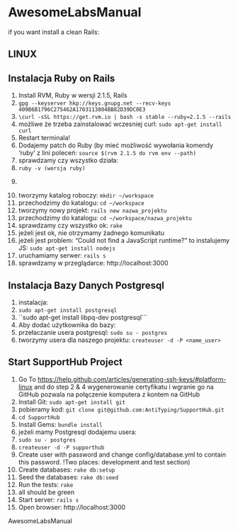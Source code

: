 # AwesomeLabsManual

if you want install a clean Rails:

LINUX
----

Instalacja Ruby on Rails
---------------------------------

1. Install RVM, Ruby w wersji 2.1.5, Rails
  1.  ```gpg --keyserver hkp://keys.gnupg.net --recv-keys 409B6B1796C275462A1703113804BB82D39DC0E3```
  2.  ```\curl -sSL https://get.rvm.io | bash -s stable --ruby=2.1.5 --rails```
  3.  możliwe że trzeba zainstalować wczesniej curl: ```sudo apt-get install curl```
2. Restart terminala!
3. Dodajemy patch do Ruby (by mieć możliwość wywołania komendy ‘ruby’ z lini poleceń: ```source $(rvm 2.1.5 do rvm env --path)```
4. sprawdzamy czy wszystko działa:
  1. ```ruby -v (wersja ruby)```
  2. ```rails -v (wersja rails)
5. tworzymy katalog roboczy: ```mkdir ~/workspace```
6. przechodzimy do katalogu: ```cd ~/workspace```
7. tworzymy nowy projekt: ```rails new nazwa_projektu```
8. przechodzimy do katalogu: ```cd ~/workspace/nazwa_projektu```
9. sprawdzamy czy wszystko ok: ```rake```
  1. jeżeli jest ok, nie otrzymamy żadnego komunikatu
  2. jeżeli jest problem: “Could not find a JavaScript runtime?” to instalujemy JS: ```sudo apt-get install nodejs```
10. uruchamiamy serwer: ```rails s```
11. sprawdzamy w przeglądarce: http://localhost:3000

Instalacja Bazy Danych Postgresql
------------------------------------------
1. instalacja: 
  1. ```sudo apt-get install postgresql```
  2. ``sudo apt-get install libpq-dev postgresql```
2. Aby dodać użytkownika do bazy:
  1. przełaczanie usera postgresql: ```sudo su - postgres```
  2. tworzymy usera dla naszego projektu: ```createuser -d -P <name_user>```


Start SupportHub Project
---------------------------------
1. Go To https://help.github.com/articles/generating-ssh-keys/#platform-linux and do step 2 & 4 
  wygenerowanie certyfikatu i wgranie go na GitHub pozwala na połączenie komputera z kontem na GitHub
2. Install Git: ```sudo apt-get install git```
3. pobieramy kod: ```git clone git@github.com:AntiTyping/SupportHub.git```
4. ```cd SupportHub```
5. Install Gems: ```bundle install```
6. jeżeli mamy Postgresql dodajemu usera:
  1. ```sudo su - postgres```
  2. ```createuser -d -P supporthub```
7. Create user with password and change config/database.yml to contain this password. !Two places: development and test section)
8. Create databases: ```rake db:setup```
9. Seed the databases: ```rake db:seed```
10. Run the tests: ```rake```
11. all should be green
12. Start server: ```rails s```
13. Open browser: http://localhost:3000

AwesomeLabsManual
